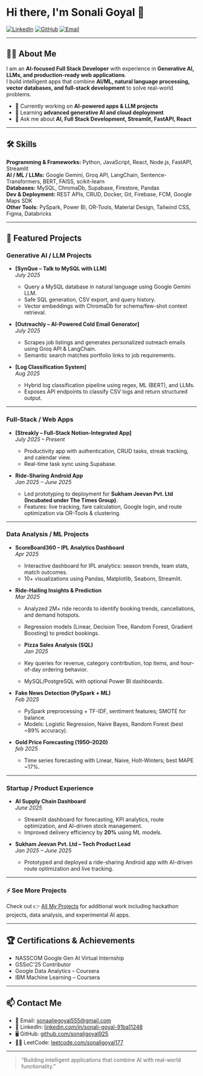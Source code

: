 # Hi there, I'm Sonali Goyal 👋

[![LinkedIn](https://img.shields.io/badge/LinkedIn-Sonali%20Goyal-blue?style=flat-square&logo=linkedin)](https://linkedin.com/in/sonali-goyal-91ba11248)
[![GitHub](https://img.shields.io/badge/GitHub-SonaliGoyal925-black?style=flat-square&logo=github)](https://github.com/sonaligoyal925)
[![Email](https://img.shields.io/badge/Email-sonaaliegoyal555@gmail.com-red?style=flat-square&logo=gmail)](mailto:sonaaliegoyal555@gmail.com)

---

## 👩‍💻 About Me
I am an **AI-focused Full Stack Developer** with experience in **Generative AI, LLMs, and production-ready web applications**.  
I build intelligent apps that combine **AI/ML, natural language processing, vector databases, and full-stack development** to solve real-world problems.  

- 🔭 Currently working on **AI-powered apps & LLM projects**  
- 🌱 Learning **advanced generative AI and cloud deployment**  
- 💬 Ask me about **AI, Full Stack Development, Streamlit, FastAPI, React**  

---

## 🛠 Skills

**Programming & Frameworks:** Python, JavaScript, React, Node.js, FastAPI, Streamlit  
**AI / ML / LLMs:** Google Gemini, Groq API, LangChain, Sentence-Transformers, BERT, FAISS, scikit-learn  
**Databases:** MySQL, ChromaDb, Supabase, Firestore, Pandas  
**Dev & Deployment:** REST APIs, CRUD, Docker, Git, Firebase, FCM, Google Maps SDK  
**Other Tools:** PySpark, Power BI, OR-Tools, Material Design, Tailwind CSS, Figma, Databricks  

---

## 🚀 Featured Projects

### **Generative AI / LLM Projects**

- **[SynQue – Talk to MySQL with LLM]**  
  *July 2025*  
  - Query a MySQL database in natural language using Google Gemini LLM.  
  - Safe SQL generation, CSV export, and query history.  
  - Vector embeddings with ChromaDb for schema/few-shot context retrieval.  

- **[Outreachly – AI-Powered Cold Email Generator]**  
  *July 2025*  
  - Scrapes job listings and generates personalized outreach emails using Groq API & LangChain.  
  - Semantic search matches portfolio links to job requirements.  

- **[Log Classification System]**  
  *Aug 2025*  
  - Hybrid log classification pipeline using regex, ML (BERT), and LLMs.  
  - Exposes API endpoints to classify CSV logs and return structured output.  

---

### **Full-Stack / Web Apps**

- **[Streakly – Full-Stack Notion-Integrated App]**  
  *July 2025 – Present*  
  - Productivity app with authentication, CRUD tasks, streak tracking, and calendar view.  
  - Real-time task sync using Supabase.  

- **Ride-Sharing Android App**  
  *Jan 2025 – June 2025*  
  - Led prototyping to deployment for **Sukham Jeevan Pvt. Ltd (Incubated under The Times Group)**.  
  - Features: live tracking, fare calculation, Google login, and route optimization via OR-Tools & clustering.  

---

### **Data Analysis / ML Projects**

- **ScoreBoard360 – IPL Analytics Dashboard**  
  *Apr 2025*  
  - Interactive dashboard for IPL analytics: season trends, team stats, match outcomes.  
  - 10+ visualizations using Pandas, Matplotlib, Seaborn, Streamlit.  

- **Ride-Hailing Insights & Prediction**  
  *Mar 2025*  
  - Analyzed 2M+ ride records to identify booking trends, cancellations, and demand hotspots.  
  - Regression models (Linear, Decision Tree, Random Forest, Gradient Boosting) to predict bookings.
 
  - **Pizza Sales Analysis (SQL)**  
  *Jan 2025*  
  - Key queries for revenue, category contribution, top items, and hour-of-day ordering behavior.  
  - MySQL/PostgreSQL with optional Power BI dashboards.  

- **Fake News Detection (PySpark + ML)**  
  *Feb 2025*  
  - PySpark preprocessing + TF-IDF, sentiment features; SMOTE for balance.  
  - Models: Logistic Regression, Naive Bayes, Random Forest (best ~89% accuracy).  

- **Gold Price Forecasting (1950–2020)**  
  *feb 2025*  
  - Time series forecasting with Linear, Naive, Holt-Winters; best MAPE ~17%.  

---

### **Startup / Product Experience**

- **AI Supply Chain Dashboard**  
  *June 2025*  
  - Streamlit dashboard for forecasting, KPI analytics, route optimization, and AI-driven stock management.  
  - Improved delivery efficiency by **20%** using ML models.  

- **Sukham Jeevan Pvt. Ltd – Tech Product Lead**  
  *Jan 2025 – June 2025*  
  - Prototyped and deployed a ride-sharing Android app with AI-driven route optimization and live tracking.  

---

### ⚡ See More Projects
Check out 👉 [All My Projects](https://github.com/sonaligoyal925?tab=repositories) for additional work including hackathon projects, data analysis, and experimental AI apps.  

---


## 🏆 Certifications & Achievements
- NASSCOM Google Gen AI Virtual Internship   
- GSSoC'25 Contributor  
- Google Data Analytics – Coursera  
- IBM Machine Learning – Coursera  

---

## 📫 Contact Me
- 📧 Email: [sonaaliegoyal555@gmail.com](mailto:sonaaliegoyal555@gmail.com)  
- 💼 LinkedIn: [linkedin.com/in/sonali-goyal-91ba11248](https://linkedin.com/in/sonali-goyal-91ba11248)  
- 🖥 GitHub: [github.com/sonaligoyal925](https://github.com/sonaligoyal925)  
- 🧑‍💻 LeetCode: [leetcode.com/sonaligoyal177](https://leetcode.com/sonaligoyal177)  

---

> “Building intelligent applications that combine AI with real-world functionality.”
